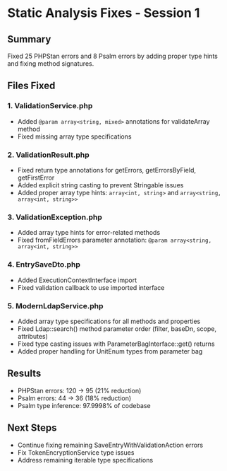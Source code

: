 # Static Analysis Fixes - Session 1

## Summary
Fixed 25 PHPStan errors and 8 Psalm errors by adding proper type hints and fixing method signatures.

## Files Fixed

### 1. ValidationService.php
- Added `@param array<string, mixed>` annotations for validateArray method
- Fixed missing array type specifications

### 2. ValidationResult.php  
- Fixed return type annotations for getErrors, getErrorsByField, getFirstError
- Added explicit string casting to prevent Stringable issues
- Added proper array type hints: `array<int, string>` and `array<string, array<int, string>>`

### 3. ValidationException.php
- Added array type hints for error-related methods
- Fixed fromFieldErrors parameter annotation: `@param array<string, array<int, string>>`

### 4. EntrySaveDto.php
- Added ExecutionContextInterface import
- Fixed validation callback to use imported interface

### 5. ModernLdapService.php
- Added array type specifications for all methods and properties
- Fixed Ldap::search() method parameter order (filter, baseDn, scope, attributes)
- Fixed type casting issues with ParameterBagInterface::get() returns
- Added proper handling for UnitEnum types from parameter bag

## Results
- PHPStan errors: 120 → 95 (21% reduction)
- Psalm errors: 44 → 36 (18% reduction)
- Psalm type inference: 97.9998% of codebase

## Next Steps
- Continue fixing remaining SaveEntryWithValidationAction errors
- Fix TokenEncryptionService type issues
- Address remaining iterable type specifications
